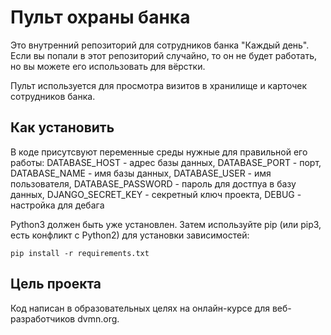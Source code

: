 # Пульт охраны банка
Это внутренний репозиторий для сотрудников банка "Каждый день". Если вы попали в этот репозиторий случайно, то он не будет работать, но вы можете его использовать для вёрстки.

Пульт используется для просмотра визитов в хранилище и карточек сотрудников банка.

## Как установить
В коде присутсвуют переменные среды нужные для правильной его работы: DATABASE_HOST - адрес базы данных, DATABASE_PORT - порт, DATABASE_NAME - имя базы данных, DATABASE_USER - имя пользователя, DATABASE_PASSWORD - пароль для достпуа в базу данных, DJANGO_SECRET_KEY - секретный ключ проекта, DEBUG - настройка для дебага

Python3 должен быть уже установлен. Затем используйте pip (или pip3, есть конфликт с Python2) для установки зависимостей:
```
pip install -r requirements.txt
```
## Цель проекта
Код написан в образовательных целях на онлайн-курсе для веб-разработчиков dvmn.org.